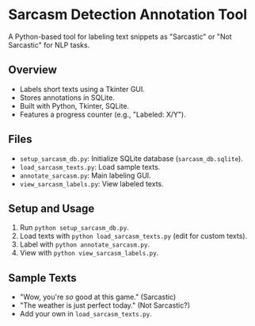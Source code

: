 # Sarcasm Detection Annotation Tool
A Python-based tool for labeling text snippets as "Sarcastic" or "Not Sarcastic" for NLP tasks.

## Overview
- Labels short texts using a Tkinter GUI.
- Stores annotations in SQLite.
- Built with Python, Tkinter, SQLite.
- Features a progress counter (e.g., "Labeled: X/Y").

## Files
- `setup_sarcasm_db.py`: Initialize SQLite database (`sarcasm_db.sqlite`).
- `load_sarcasm_texts.py`: Load sample texts.
- `annotate_sarcasm.py`: Main labeling GUI.
- `view_sarcasm_labels.py`: View labeled texts.

## Setup and Usage
1. Run `python setup_sarcasm_db.py`.
2. Load texts with `python load_sarcasm_texts.py` (edit for custom texts).
3. Label with `python annotate_sarcasm.py`.
4. View with `python view_sarcasm_labels.py`.

## Sample Texts
- "Wow, you're *so* good at this game." (Sarcastic)
- "The weather is just perfect today." (Not Sarcastic?)
- Add your own in `load_sarcasm_texts.py`.
